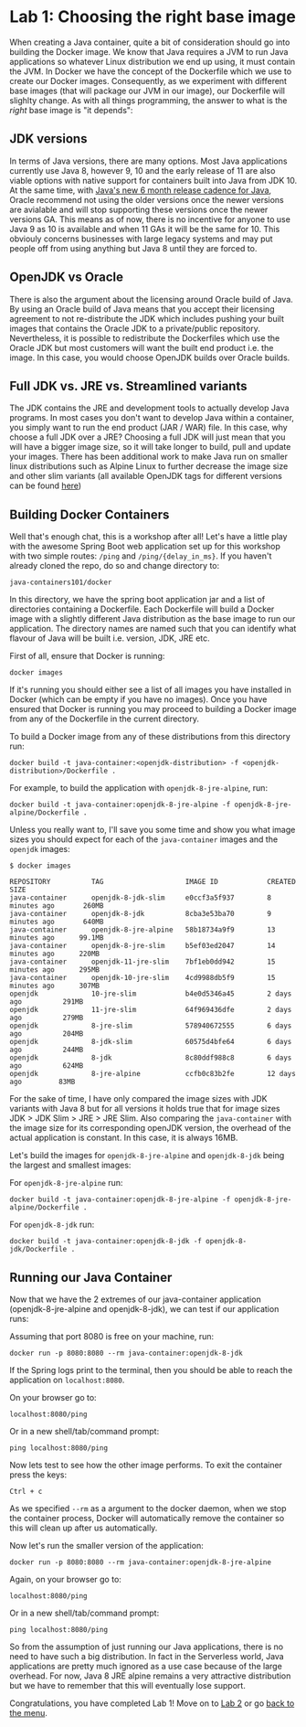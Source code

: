 # Lab 1: Choosing the right base image

When creating a Java container, quite a bit of consideration should go into building the Docker image. We know that Java requires a JVM to run Java applications so whatever Linux distribution we end up using, it must contain the JVM. In Docker we have the concept of the Dockerfile which we use to create our Docker images. Consequently, as we experiment with different base images (that will package our JVM in our image), our Dockerfile will slighlty change. As with all things programming, the answer to what is the _right_ base image is "it depends":

## JDK versions

In terms of Java versions, there are many options. Most Java applications currently use Java 8, however 9, 10 and the early release of 11 are also viable options with native support for containers built into Java from JDK 10. At the same time, with [Java's new 6 month release cadence for Java](https://blogs.oracle.com/java-platform-group/update-and-faq-on-the-java-se-release-cadence), Oracle recommend not using the older versions once the newer versions are avialable and will stop supporting these versions once the newer versions GA. This means as of now, there is no incentive for anyone to use Java 9 as 10 is available and when 11 GAs it will be the same for 10. This obviouly concerns businesses with large legacy systems and may put people off from using anything but Java 8 until they are forced to. 

## OpenJDK vs Oracle

There is also the argument about the licensing around Oracle build of Java. By using an Oracle build of Java means that you accept their licensing agreement to not re-distribute the JDK which includes pushing your built images that contains the Oracle JDK to a private/public repository. Nevertheless, it is possible to redistribute the Dockerfiles which use the Oracle JDK but most customers will want the built end product i.e. the image. In this case, you would choose OpenJDK builds over Oracle builds. 

## Full JDK vs. JRE vs. Streamlined variants 

The JDK contains the JRE and development tools to actually develop Java programs. In most cases you don't want to develop Java within a container, you simply want to run the end product (JAR / WAR) file. In this case, why choose a full JDK over a JRE? Choosing a full JDK will just mean that you will have a bigger image size, so it will take longer to build, pull and update your images. There has been additional work to make Java run on smaller linux distributions such as Alpine Linux to further decrease the image size and other slim variants (all available OpenJDK tags for different versions can be found [here](https://hub.docker.com/_/openjdk/))

## Building Docker Containers

Well that's enough chat, this is a workshop after all! Let's have a little play with the awesome Spring Boot web application   set up for this workshop with two simple routes: `/ping` and `/ping/{delay_in_ms}`. If you haven't already cloned the repo, do so and change directory to:

```
java-containers101/docker
``` 

In this directory, we have the spring boot application jar and a list of directories containing a Dockerfile. Each Dockerfile will build a Docker image with a slightly different Java distribution as the base image to run our application. The directory names are named such that you can identify what flavour of Java will be built i.e. version, JDK, JRE etc.

First of all, ensure that Docker is running:

```
docker images
```

If it's running you should either see a list of all images you have installed in Docker (which can be empty if you have no images). Once you have ensured that Docker is running you may proceed to building a Docker image from any of the Dockerfile in the current directory.

To build a Docker image from any of these distributions from this directory run:

```
docker build -t java-container:<openjdk-distribution> -f <openjdk-distribution>/Dockerfile .
```

For example, to build the application with `openjdk-8-jre-alpine`, run:

```
docker build -t java-container:openjdk-8-jre-alpine -f openjdk-8-jre-alpine/Dockerfile .
```

Unless you really want to, I'll save you some time and show you what image sizes you should expect for each of the `java-container` images and the `openjdk` images:

```
$ docker images

REPOSITORY          TAG                    IMAGE ID            CREATED             SIZE
java-container      openjdk-8-jdk-slim     e0ccf3a5f937        8 minutes ago       260MB
java-container      openjdk-8-jdk          8cba3e53ba70        9 minutes ago       640MB
java-container      openjdk-8-jre-alpine   58b18734a9f9        13 minutes ago      99.1MB
java-container      openjdk-8-jre-slim     b5ef03ed2047        14 minutes ago      220MB
java-container      openjdk-11-jre-slim    7bf1eb0dd942        15 minutes ago      295MB
java-container      openjdk-10-jre-slim    4cd9988db5f9        15 minutes ago      307MB
openjdk             10-jre-slim            b4e0d5346a45        2 days ago          291MB
openjdk             11-jre-slim            64f969436dfe        2 days ago          279MB
openjdk             8-jre-slim             578940672555        6 days ago          204MB
openjdk             8-jdk-slim             60575d4bfe64        6 days ago          244MB
openjdk             8-jdk                  8c80ddf988c8        6 days ago          624MB
openjdk             8-jre-alpine           ccfb0c83b2fe        12 days ago         83MB
```

For the sake of time, I have only compared the image sizes with JDK variants with Java 8 but for all versions it holds true that for image sizes JDK > JDK Slim > JRE > JRE Slim. Also comparing the `java-container` with the image size for its corresponding openJDK version, the overhead of the actual application is constant. In this case, it is always 16MB. 

Let's build the images for `openjdk-8-jre-alpine` and `openjdk-8-jdk` being the largest and smallest images:

For `openjdk-8-jre-alpine` run:

```
docker build -t java-container:openjdk-8-jre-alpine -f openjdk-8-jre-alpine/Dockerfile .
```

For `openjdk-8-jdk` run:

```
docker build -t java-container:openjdk-8-jdk -f openjdk-8-jdk/Dockerfile .
```

## Running our Java Container 

Now that we have the 2 extremes of our java-container application (openjdk-8-jre-alpine and openjdk-8-jdk), we can test if our application runs:

Assuming that port 8080 is free on your machine, run:

```
docker run -p 8080:8080 --rm java-container:openjdk-8-jdk
```

If the Spring logs print to the terminal, then you should be able to reach the application on `localhost:8080`. 

On your browser go to:

```
localhost:8080/ping
```

Or in a new shell/tab/command prompt:

```
ping localhost:8080/ping
```

Now lets test to see how the other image performs. To exit the container press the keys: 

```
Ctrl + c
```

As we specified `--rm` as a argument to the docker daemon, when we stop the container process, Docker will automatically remove the container so this will clean up after us automatically.

Now let's run the smaller version of the application:

```
docker run -p 8080:8080 --rm java-container:openjdk-8-jre-alpine
```

Again, on your browser go to:

```
localhost:8080/ping
```

Or in a new shell/tab/command prompt:

```
ping localhost:8080/ping
```

So from the assumption of just running our Java applications, there is no need to have such a big distribution. In fact in the Serverless world, Java applications are pretty much ignored as a use case because of the large overhead. For now, Java 8 JRE alpine remains a very attractive distribution but we have to remember that this will eventually lose support. 

Congratulations, you have completed Lab 1! Move on to [Lab 2](./Lab_2.md) or go [back to the menu](../README.md).
